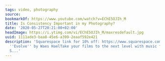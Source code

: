 ```yaml
---
tags: video, photography
source:
bookmarkOf: https://www.youtube.com/watch?v=EChE5OJIh_M
title: Is Consistency Important in my Photography?
date: '2020-05-27T20:21:00+02:00'
headImage: https://i.ytimg.com/vi/EChE5OJIh_M/maxresdefault.jpg
uuid: 1111ade3-baa8-45e6-a399-2eaaf592e421
description: 'Squarespace link for 10% off: https://www.squarespace.com/seantuckerMusic:
  ''Evolve'' by Waes HaelTake your films to the next level with music from Musicbed.
  S...'
---
```

